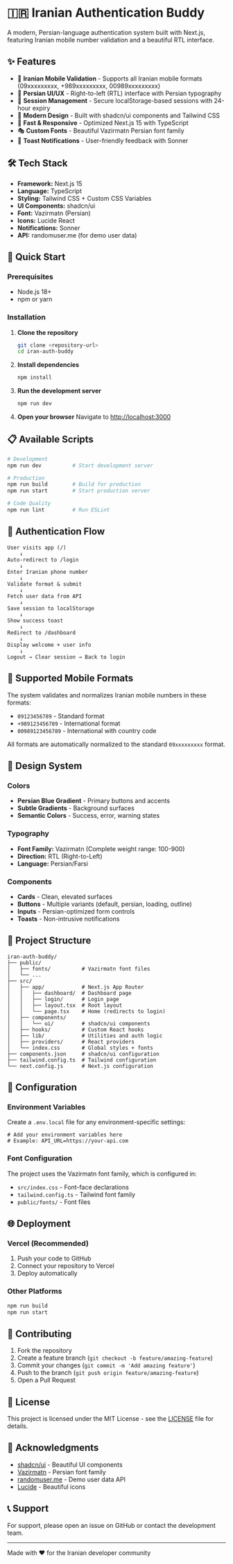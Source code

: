 # 🇮🇷 Iranian Authentication Buddy

A modern, Persian-language authentication system built with Next.js, featuring Iranian mobile number validation and a beautiful RTL interface.

## ✨ Features

- 📱 **Iranian Mobile Validation** - Supports all Iranian mobile formats (09xxxxxxxxx, +989xxxxxxxxx, 00989xxxxxxxxx)
- 🎨 **Persian UI/UX** - Right-to-left (RTL) interface with Persian typography
- 🔐 **Session Management** - Secure localStorage-based sessions with 24-hour expiry
- 🌟 **Modern Design** - Built with shadcn/ui components and Tailwind CSS
- 🚀 **Fast & Responsive** - Optimized Next.js 15 with TypeScript
- 🎭 **Custom Fonts** - Beautiful Vazirmatn Persian font family
- 🔔 **Toast Notifications** - User-friendly feedback with Sonner

## 🛠️ Tech Stack

- **Framework:** Next.js 15
- **Language:** TypeScript
- **Styling:** Tailwind CSS + Custom CSS Variables
- **UI Components:** shadcn/ui
- **Font:** Vazirmatn (Persian)
- **Icons:** Lucide React
- **Notifications:** Sonner
- **API:** randomuser.me (for demo user data)

## 🚀 Quick Start

### Prerequisites

- Node.js 18+ 
- npm or yarn

### Installation

1. **Clone the repository**
   ```bash
   git clone <repository-url>
   cd iran-auth-buddy
   ```

2. **Install dependencies**
   ```bash
   npm install
   ```

3. **Run the development server**
   ```bash
   npm run dev
   ```

4. **Open your browser**
   Navigate to [http://localhost:3000](http://localhost:3000)

## 📋 Available Scripts

```bash
# Development
npm run dev          # Start development server

# Production
npm run build        # Build for production
npm run start        # Start production server

# Code Quality
npm run lint         # Run ESLint
```

## 🔄 Authentication Flow

```
User visits app (/) 
    ↓
Auto-redirect to /login
    ↓
Enter Iranian phone number
    ↓
Validate format & submit
    ↓
Fetch user data from API
    ↓
Save session to localStorage
    ↓
Show success toast
    ↓
Redirect to /dashboard
    ↓
Display welcome + user info
    ↓
Logout → Clear session → Back to login
```

## 📱 Supported Mobile Formats

The system validates and normalizes Iranian mobile numbers in these formats:

- `09123456789` - Standard format
- `+989123456789` - International format
- `00989123456789` - International with country code

All formats are automatically normalized to the standard `09xxxxxxxxx` format.

## 🎨 Design System

### Colors
- **Persian Blue Gradient** - Primary buttons and accents
- **Subtle Gradients** - Background surfaces
- **Semantic Colors** - Success, error, warning states

### Typography
- **Font Family:** Vazirmatn (Complete weight range: 100-900)
- **Direction:** RTL (Right-to-Left)
- **Language:** Persian/Farsi

### Components
- **Cards** - Clean, elevated surfaces
- **Buttons** - Multiple variants (default, persian, loading, outline)
- **Inputs** - Persian-optimized form controls
- **Toasts** - Non-intrusive notifications

## 📁 Project Structure

```
iran-auth-buddy/
├── public/
│   ├── fonts/          # Vazirmatn font files
│   └── ...
├── src/
│   ├── app/            # Next.js App Router
│   │   ├── dashboard/  # Dashboard page
│   │   ├── login/      # Login page
│   │   ├── layout.tsx  # Root layout
│   │   └── page.tsx    # Home (redirects to login)
│   ├── components/
│   │   └── ui/         # shadcn/ui components
│   ├── hooks/          # Custom React hooks
│   ├── lib/            # Utilities and auth logic
│   ├── providers/      # React providers
│   └── index.css       # Global styles + fonts
├── components.json     # shadcn/ui configuration
├── tailwind.config.ts  # Tailwind configuration
└── next.config.js      # Next.js configuration
```

## 🔧 Configuration

### Environment Variables

Create a `.env.local` file for any environment-specific settings:

```env
# Add your environment variables here
# Example: API_URL=https://your-api.com
```

### Font Configuration

The project uses the Vazirmatn font family, which is configured in:
- `src/index.css` - Font-face declarations
- `tailwind.config.ts` - Tailwind font family
- `public/fonts/` - Font files

## 🌐 Deployment

### Vercel (Recommended)
1. Push your code to GitHub
2. Connect your repository to Vercel
3. Deploy automatically

### Other Platforms
```bash
npm run build
npm run start
```

## 🤝 Contributing

1. Fork the repository
2. Create a feature branch (`git checkout -b feature/amazing-feature`)
3. Commit your changes (`git commit -m 'Add amazing feature'`)
4. Push to the branch (`git push origin feature/amazing-feature`)
5. Open a Pull Request

## 📄 License

This project is licensed under the MIT License - see the [LICENSE](LICENSE) file for details.

## 🙏 Acknowledgments

- [shadcn/ui](https://ui.shadcn.com/) - Beautiful UI components
- [Vazirmatn](https://github.com/rastikerdar/vazirmatn) - Persian font family
- [randomuser.me](https://randomuser.me/) - Demo user data API
- [Lucide](https://lucide.dev/) - Beautiful icons

## 📞 Support

For support, please open an issue on GitHub or contact the development team.

---

Made with ❤️ for the Iranian developer community
